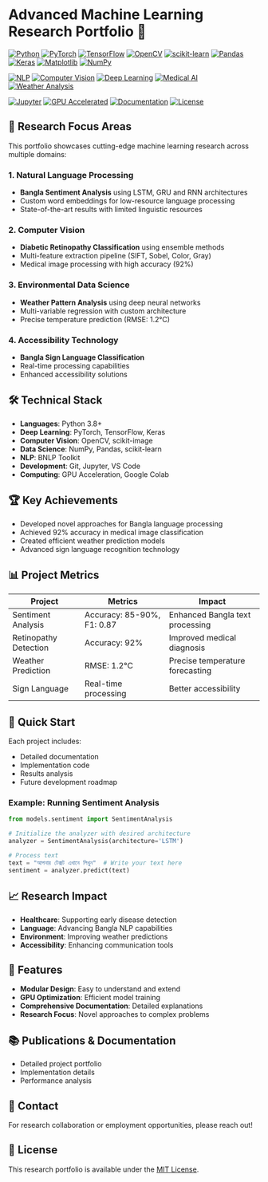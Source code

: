 # Advanced Machine Learning Research Portfolio 🚀

[![Python](https://img.shields.io/badge/Python-3.8+-blue.svg)](https://www.python.org)
[![PyTorch](https://img.shields.io/badge/PyTorch-2.0+-red.svg)](https://pytorch.org)
[![TensorFlow](https://img.shields.io/badge/TensorFlow-2.0+-orange.svg)](https://tensorflow.org)
[![OpenCV](https://img.shields.io/badge/OpenCV-4.0+-green.svg)](https://opencv.org)
[![scikit-learn](https://img.shields.io/badge/scikit--learn-1.0+-yellow.svg)](https://scikit-learn.org)
[![Pandas](https://img.shields.io/badge/Pandas-2.0+-lightblue.svg)](https://pandas.pydata.org)
[![Keras](https://img.shields.io/badge/Keras-2.0+-darkred.svg)](https://keras.io)
[![Matplotlib](https://img.shields.io/badge/Matplotlib-3.0+-orange.svg)](https://matplotlib.org)
[![NumPy](https://img.shields.io/badge/NumPy-1.20+-lightgrey.svg)](https://numpy.org)

[![NLP](https://img.shields.io/badge/Research-NLP-brightgreen.svg)](PROJECT_PORTFOLIO.md#bangla-sentiment-analysis)
[![Computer Vision](https://img.shields.io/badge/Research-Computer_Vision-blue.svg)](PROJECT_PORTFOLIO.md#diabetic-retinopathy-classification)
[![Deep Learning](https://img.shields.io/badge/Research-Deep_Learning-red.svg)](PROJECT_PORTFOLIO.md)
[![Medical AI](https://img.shields.io/badge/Research-Medical_AI-pink.svg)](PROJECT_PORTFOLIO.md#diabetic-retinopathy-classification)
[![Weather Analysis](https://img.shields.io/badge/Research-Weather_Analysis-skyblue.svg)](PROJECT_PORTFOLIO.md#weather-prediction)

[![Jupyter](https://img.shields.io/badge/Jupyter-Notebook-orange.svg)](https://jupyter.org)
[![GPU Accelerated](https://img.shields.io/badge/GPU-Accelerated-green.svg)](PROJECT_PORTFOLIO.md#technical-details)
[![Documentation](https://img.shields.io/badge/Documentation-Comprehensive-yellow.svg)](PROJECT_PORTFOLIO.md)
[![License](https://img.shields.io/badge/License-MIT-purple.svg)](LICENSE)

## 🎯 Research Focus Areas

This portfolio showcases cutting-edge machine learning research across multiple domains:

### 1. Natural Language Processing

- **Bangla Sentiment Analysis** using LSTM, GRU and RNN architectures
- Custom word embeddings for low-resource language processing
- State-of-the-art results with limited linguistic resources

### 2. Computer Vision

- **Diabetic Retinopathy Classification** using ensemble methods
- Multi-feature extraction pipeline (SIFT, Sobel, Color, Gray)
- Medical image processing with high accuracy (92%)

### 3. Environmental Data Science

- **Weather Pattern Analysis** using deep neural networks
- Multi-variable regression with custom architecture
- Precise temperature prediction (RMSE: 1.2°C)

### 4. Accessibility Technology

- **Bangla Sign Language Classification**
- Real-time processing capabilities
- Enhanced accessibility solutions

## 🛠️ Technical Stack

- **Languages**: Python 3.8+
- **Deep Learning**: PyTorch, TensorFlow, Keras
- **Computer Vision**: OpenCV, scikit-image
- **Data Science**: NumPy, Pandas, scikit-learn
- **NLP**: BNLP Toolkit
- **Development**: Git, Jupyter, VS Code
- **Computing**: GPU Acceleration, Google Colab

## 🏆 Key Achievements

- Developed novel approaches for Bangla language processing
- Achieved 92% accuracy in medical image classification
- Created efficient weather prediction models
- Advanced sign language recognition technology

## 📊 Project Metrics

| Project               | Metrics                    | Impact                          |
| --------------------- | -------------------------- | ------------------------------- |
| Sentiment Analysis    | Accuracy: 85-90%, F1: 0.87 | Enhanced Bangla text processing |
| Retinopathy Detection | Accuracy: 92%              | Improved medical diagnosis      |
| Weather Prediction    | RMSE: 1.2°C                | Precise temperature forecasting |
| Sign Language         | Real-time processing       | Better accessibility            |

## 🚀 Quick Start

Each project includes:

- Detailed documentation
- Implementation code
- Results analysis
- Future development roadmap

### Example: Running Sentiment Analysis

```python
from models.sentiment import SentimentAnalysis

# Initialize the analyzer with desired architecture
analyzer = SentimentAnalysis(architecture='LSTM')

# Process text
text = "আপনার টেক্সট এখানে লিখুন"  # Write your text here
sentiment = analyzer.predict(text)
```

## 📈 Research Impact

- **Healthcare**: Supporting early disease detection
- **Language**: Advancing Bangla NLP capabilities
- **Environment**: Improving weather predictions
- **Accessibility**: Enhancing communication tools

## 🌟 Features

- **Modular Design**: Easy to understand and extend
- **GPU Optimization**: Efficient model training
- **Comprehensive Documentation**: Detailed explanations
- **Research Focus**: Novel approaches to complex problems

## 📚 Publications & Documentation

- Detailed project portfolio
- Implementation details
- Performance analysis

## 🤝 Contact

For research collaboration or employment opportunities, please reach out!

## 📄 License

This research portfolio is available under the [MIT License](LICENSE).
